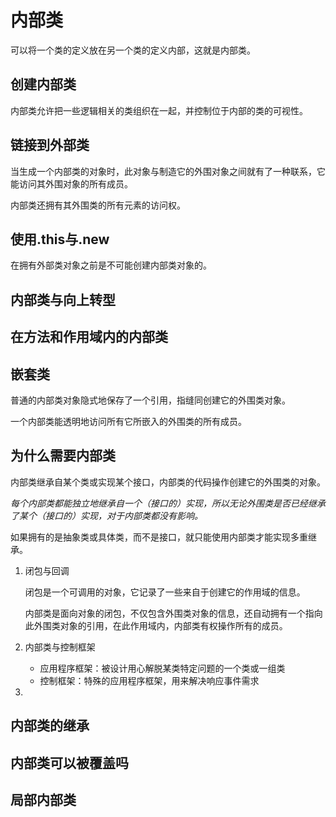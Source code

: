 # 内部类

可以将一个类的定义放在另一个类的定义内部，这就是内部类。

## 创建内部类

内部类允许把一些逻辑相关的类组织在一起，并控制位于内部的类的可视性。

## 链接到外部类

当生成一个内部类的对象时，此对象与制造它的外围对象之间就有了一种联系，它能访问其外围对象的所有成员。

内部类还拥有其外围类的所有元素的访问权。

## 使用.this与.new

在拥有外部类对象之前是不可能创建内部类对象的。

## 内部类与向上转型

## 在方法和作用域内的内部类

## 嵌套类

普通的内部类对象隐式地保存了一个引用，指缝同创建它的外围类对象。

一个内部类能透明地访问所有它所嵌入的外围类的所有成员。

## 为什么需要内部类

内部类继承自某个类或实现某个接口，内部类的代码操作创建它的外围类的对象。

*每个内部类都能独立地继承自一个（接口的）实现，所以无论外围类是否已经继承了某个（接口的）实现，对于内部类都没有影响。*

如果拥有的是抽象类或具体类，而不是接口，就只能使用内部类才能实现多重继承。

1. 闭包与回调

    闭包是一个可调用的对象，它记录了一些来自于创建它的作用域的信息。

    内部类是面向对象的闭包，不仅包含外围类对象的信息，还自动拥有一个指向此外围类对象的引用，在此作用域内，内部类有权操作所有的成员。

2. 内部类与控制框架

    * 应用程序框架：被设计用心解脱某类特定问题的一个类或一组类
    * 控制框架：特殊的应用程序框架，用来解决响应事件需求

3. 

## 内部类的继承

## 内部类可以被覆盖吗

## 局部内部类

